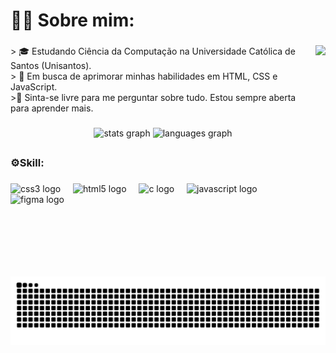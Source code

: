 <h1 align="left">👩‍💻 Sobre mim:</h1>

###

<img align="right" height="370" src="https://64.media.tumblr.com/8da10236cb57fdb63e762096e0bf69c6/4d25e92b82012624-89/s400x600/64a5bcbf97524d5900f438d550beeb3fa6ee60db.gifv"  />

###

<p align="left">> 🎓 Estudando Ciência da Computação na Universidade Católica de Santos (Unisantos).<br>> 📖 Em busca de aprimorar minhas habilidades em HTML, CSS e JavaScript.<br>>🌱 Sinta-se livre para me perguntar sobre tudo. Estou sempre aberta para aprender mais.</p>

###

<div align="center">
  <img src="https://github-readme-stats.vercel.app/api?username=Gio-Mach&hide_title=false&hide_rank=false&show_icons=true&include_all_commits=true&count_private=true&disable_animations=false&theme=merko&locale=en&hide_border=false&order=1" height="80" alt="stats graph"  />
  <img src="https://github-readme-stats.vercel.app/api/top-langs?username=Gio-Mach&locale=en&hide_title=false&layout=compact&card_width=320&langs_count=5&theme=merko&hide_border=false&order=2" height="80" alt="languages graph"  />
</div>

###

<h2 align="left"></h2>

###

<h3 align="left">⚙️Skill:</h3>

###

<div align="left">
  <img src="https://cdn.jsdelivr.net/gh/devicons/devicon/icons/css3/css3-plain.svg" height="40" alt="css3 logo"  />
  <img width="12" />
  <img src="https://cdn.jsdelivr.net/gh/devicons/devicon/icons/html5/html5-plain.svg" height="40" alt="html5 logo"  />
  <img width="12" />
  <img src="https://cdn.jsdelivr.net/gh/devicons/devicon/icons/c/c-plain.svg" height="40" alt="c logo"  />
  <img width="12" />
  <img src="https://cdn.jsdelivr.net/gh/devicons/devicon/icons/javascript/javascript-original.svg" height="40" alt="javascript logo"  />
  <img width="12" />
  <img src="https://cdn.jsdelivr.net/gh/devicons/devicon/icons/figma/figma-original.svg" height="40" alt="figma logo"  />
</div>

###

<img src="https://raw.githubusercontent.com/Gio-Mach/Gio-Mach/output/snake.svg" alt="Snake animation" />

###
